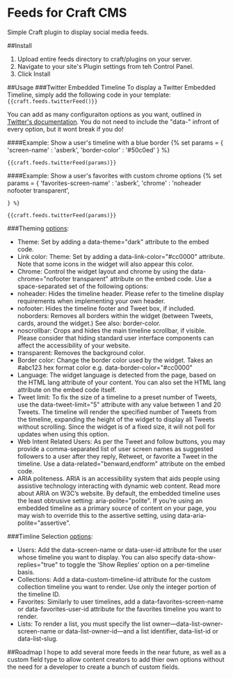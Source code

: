# Feeds for Craft CMS
Simple Craft plugin to display social media feeds.

##Install
1. Upload entire feeds directory to craft/plugins on your server.
2. Navigate to your site's Plugin settings from teh Control Panel.
3. Click Install

##Usage
###Twitter Embedded Timeline
To display a Twitter Embedded Timeline, simply add the following code in your template: 
`{{craft.feeds.twitterFeed()}}`

You can add as many configuraiton options as you want, outlined in [Twitter's documentation](https://dev.twitter.com/web/embedded-timelines). You do not need to include the "data-" infront of every option, but it wont break if you do!

####Example: Show a user's timeline with a blue border
	{% set params = {
		'screen-name' : 'asberk',
		'border-color' : '#50c0ed'
	} %}

	{{craft.feeds.twitterFeed(params)}}

####Example: Show a user's favorites with custom chrome options
	{% set params = {
		'favorites-screen-name' : 'asberk',
		'chrome' : 'noheader nofooter transparent',

	} %}

	{{craft.feeds.twitterFeed(params)}}
	
###Theming [options](https://dev.twitter.com/web/embedded-timelines):
* Theme: Set by adding a data-theme="dark" attribute to the embed code.
* Link color: Theme: Set by adding a data-link-color="#cc0000" attribute. Note that some icons in the widget will also appear this color.
* Chrome: Control the widget layout and chrome by using the data-chrome="nofooter transparent" attribute on the embed code. Use a space-separated set of the following options:
 * noheader: Hides the timeline header. Please refer to the timeline display requirements when implementing your own header.
 * nofooter: Hides the timeline footer and Tweet box, if included.
noborders: Removes all borders within the widget (between Tweets, cards, around the widget.) See also: border-color.
 * noscrollbar: Crops and hides the main timeline scrollbar, if visible. Please consider that hiding standard user interface components can affect the accessibility of your website.
 * transparent: Removes the background color.
* Border color: Change the border color used by the widget. Takes an #abc123 hex format color e.g. data-border-color="#cc0000"
* Language: The widget language is detected from the page, based on the HTML lang attribute of your content. You can also set the HTML lang attribute on the embed code itself.
* Tweet limit: To fix the size of a timeline to a preset number of Tweets, use the data-tweet-limit="5" attribute with any value between 1 and 20 Tweets. The timeline will render the specified number of Tweets from the timeline, expanding the height of the widget to display all Tweets without scrolling. Since the widget is of a fixed size, it will not poll for updates when using this option.
* Web Intent Related Users: As per the Tweet and follow buttons, you may provide a comma-separated list of user screen names as suggested followers to a user after they reply, Retweet, or favorite a Tweet in the timeline. Use a data-related="benward,endform" attribute on the embed code.
* ARIA politeness. ARIA is an accessibility system that aids people using assistive technology interacting with dynamic web content. Read more about ARIA on W3C’s website. By default, the embedded timeline uses the least obtrusive setting: aria-polite="polite". If you’re using an embedded timeline as a primary source of content on your page, you may wish to override this to the assertive setting, using data-aria-polite="assertive".

###Timline Selection [options](https://dev.twitter.com/web/embedded-timelines):
* Users: Add the data-screen-name or data-user-id attribute for the user whose timeline you want to display. You can also specify data-show-replies="true" to toggle the ‘Show Replies’ option on a per-timeline basis.
* Collections: Add a data-custom-timeline-id attribute for the custom collection timeline you want to render. Use only the integer portion of the timeline ID.
* Favorites: Similarly to user timelines, add a data-favorites-screen-name or data-favorites-user-id attribute for the favorites timeline you want to render.
* Lists: To render a list, you must specify the list owner—data-list-owner-screen-name or data-list-owner-id—and a list identifier, data-list-id or data-list-slug.

##Roadmap
I hope to add several more feeds in the near future, as well as a custom field type to allow content creators to add thier own options without the need for a developer to create a bunch of custom fields.
